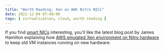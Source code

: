 ```yaml
---
title: "Worth Reading: Xen on AWS Nitro NICs"
date: 2021-12-04 07:40:00
tags: [ virtualization, cloud, worth reading ]
---
```

If you find [smart NICs](/2020/09/need-smart-nic/) interesting, you'll like the latest blog post by James Hamilton explaining how [AWS emulated Xen environment on Nitro hardware](https://perspectives.mvdirona.com/2021/11/xen-on-nitro-aws-nitro-for-legacy-instances/) to keep old VM instances running on new hardware.
